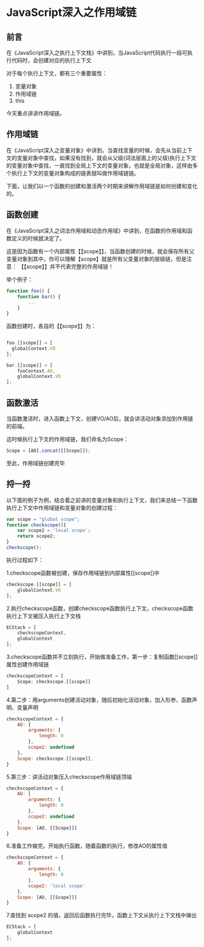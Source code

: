 # JavaScript深入之作用域链

## 前言

在《JavaScript深入之执行上下文栈》中讲到，当JavaScript代码执行一段可执行代码时，会创建对应的执行上下文

对于每个执行上下文，都有三个重要属性：

1. 变量对象
2. 作用域链
3. this

今天重点讲讲作用域链。

## 作用域链

在《JavaScript深入之变量对象》中讲到，当查找变量的时候，会先从当前上下文的变量对象中查找，如果没有找到，就会从父级(词法层面上的父级)执行上下文的变量对象中查找，一直找到全局上下文的变量对象，也就是全局对象，这样由多个执行上下文的变量对象构成的链表就叫做作用域链链。

下面，让我们以一个函数的创建和激活两个时期来讲解作用域链是如何创建和变化的。

## 函数创建

在《JavaScript深入之词法作用域和动态作用域》中讲到，在函数的作用域和函数定义的时候就决定了。

这是因为函数有一个内部属性【【scope】】，当函数创建的时候，就会保存所有父变量对象到其中，你可以理解【scope】就是所有父变量对象的层级链，但是注意： 【【scope】】并不代表完整的作用域链！

举个例子：

```js
function foo() {
    function bar() {
        ...
    }
}

```

函数创建时，各自的【【scope】】为：

```js

foo.[[scope]] = [
  globalContext.VO
];

bar.[[scope]] = [
    fooContext.AO,
    globalContext.VO
];

```

## 函数激活

当函数激活时，进入函数上下文，创建VO/AO后，就会讲活动对象添加到作用链的前端。

这时候执行上下文的作用域链，我们命名为Scope：

```js
Scope = [AO].concat([[Scope]]);
```

至此，作用域链创建完毕

## 捋一捋

以下面的例子为例，结合着之前讲的变量对象和执行上下文，我们来总结一下函数执行上下文中作用域链和变量对象的创建过程：

```js
var scope = "global scope";
function checkscope(){
    var scope2 = 'local scope';
    return scope2;
}
checkscope();
```

执行过程如下：

1.checkscope函数被创建，保存作用域链到内部属性[[scope]]中

```js
checkscope.[[scope]] = [
    globalContext.VO
];

```

2.执行checkscope函数，创建checkscope函数执行上下文，checkscope函数执行上下文被压入执行上下文栈

```js
ECStack = [
    checkscopeContext,
    globalContext
];
```

3.checkscope函数并不立刻执行，开始做准备工作，第一步：复制函数[[scope]]属性创建作用域链

```js
checkscopeContext = [
    Scope: checkscope.[[scope]]
]
```

4.第二步：用arguments创建活动对象，随后初始化活动对象，加入形参、函数声明、变量声明

```js
checkscopeContext = {
    AO: {
        arguments: {
            length: 0
        },
        scope2: undefined
    }，
    Scope: checkscope.[[scope]],
}
```

5.第三步：讲活动对象压入checkscope作用域链顶端

```js
checkscopeContext = {
    AO: {
        arguments: {
            length: 0
        },
        scope2: undefined
    },
    Scope: [AO, [[Scope]]]
}
```

6.准备工作做完，开始执行函数，随着函数的执行，修改AO的属性值

```js
checkscopeContext = {
    AO: {
        arguments: {
            length: 0
        },
        scope2: 'local scope'
    },
    Scope: [AO, [[Scope]]]
}
```

7.查找到 scope2 的值，返回后函数执行完毕，函数上下文从执行上下文栈中弹出

```js
ECStack = [
    globalContext
];
```
